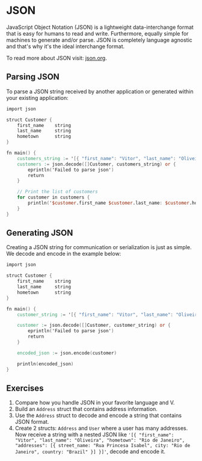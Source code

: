# JSON

JavaScript Object Notation (JSON) is a lightweight data-interchange format that is easy for humans to read and write. Furthermore, equally simple for machines to generate and/or parse. JSON is completely language agnostic and that's why it's the ideal interchange format.

To read more about JSON visit: [json.org](http://json.org).

## Parsing JSON

To parse a JSON string received by another application or generated within your existing application:

```v
import json

struct Customer {
    first_name    string
    last_name     string
    hometown      string
}

fn main() {
    customers_string := '[{ "first_name": "Vitor", "last_name": "Oliveira", "hometown": "Rio de Janeiro" }, { "first_name": "Don", "last_name": "Nisnoni", "hometown": "Kupang" }]'
    customers := json.decode([]Customer, customers_string) or {
        eprintln('Failed to parse json')
        return
    }

    // Print the list of customers
    for customer in customers {
        println('$customer.first_name $customer.last_name: $customer.hometown')
    }
}
```

## Generating JSON

Creating a JSON string for communication or serialization is just as simple. We decode and encode in the example below:

```v
import json

struct Customer {
    first_name    string
    last_name     string
    hometown      string
}

fn main() {
    customer_string := '[{ "first_name": "Vitor", "last_name": "Oliveira", "hometown": "Rio de Janeiro"}]'

    customer := json.decode([]Customer, customer_string) or {
        eprintln('Failed to parse json')
        return
    }

    encoded_json := json.encode(customer)

    println(encoded_json)
}
```

## Exercises

1. Compare how you handle JSON in your favorite language and V.
2. Build an `Address` struct that contains address information.
3. Use the `Address` struct to decode and encode a string that contains JSON format.
4. Create 2 structs: `Address` and `User` where a user has many addresses. Now receive a string with a nested JSON like `'[{ "first_name": "Vitor", "last_name": "Oliveira", "hometown": "Rio de Janeiro", "addresses": [{ street_name: "Rua Princesa Isabel", city: "Rio de Janeiro", country: "Brazil" }] }]'`, decode and encode it.
